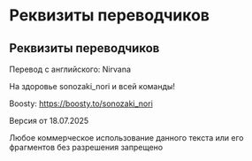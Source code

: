 # Реквизиты переводчиков

## Реквизиты переводчиков

Перевод с английского: Nirvana

На здоровье sonozaki_nori и всей команды!

Boosty: https://boosty.to/sonozaki_nori

Версия от 18.07.2025

Любое коммерческое использование данного текста или его фрагментов без разрешения запрещено